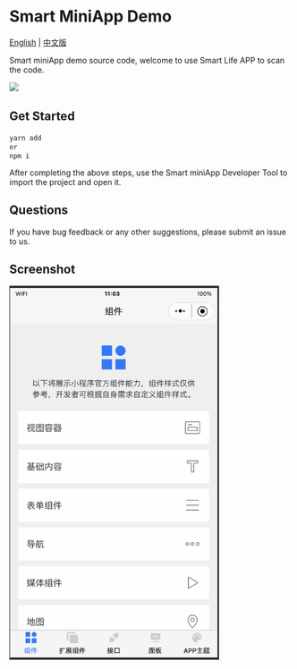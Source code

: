 # Smart MiniApp Demo

[English](README.md) | [中文版](README_cn.md)

Smart miniApp demo source code, welcome to use Smart Life APP to scan the code.

<img  src="https://images.tuyacn.com/content-platform/hestia/1639557451e767ba53aad.png" width="200" />

## Get Started

```shell
yarn add
or
npm i
```

After completing the above steps, use the Smart miniApp Developer Tool to import the project and open it.

## Questions

If you have bug feedback or any other suggestions, please submit an issue to us.

## Screenshot

<img  src="assets/images/screen.png" width="375" />
